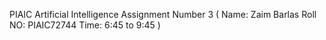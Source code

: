 PIAIC Artificial Intelligence 
Assignment Number 3 
( Name: Zaim Barlas
Roll NO: PIAIC72744
Time: 6:45 to 9:45 )
